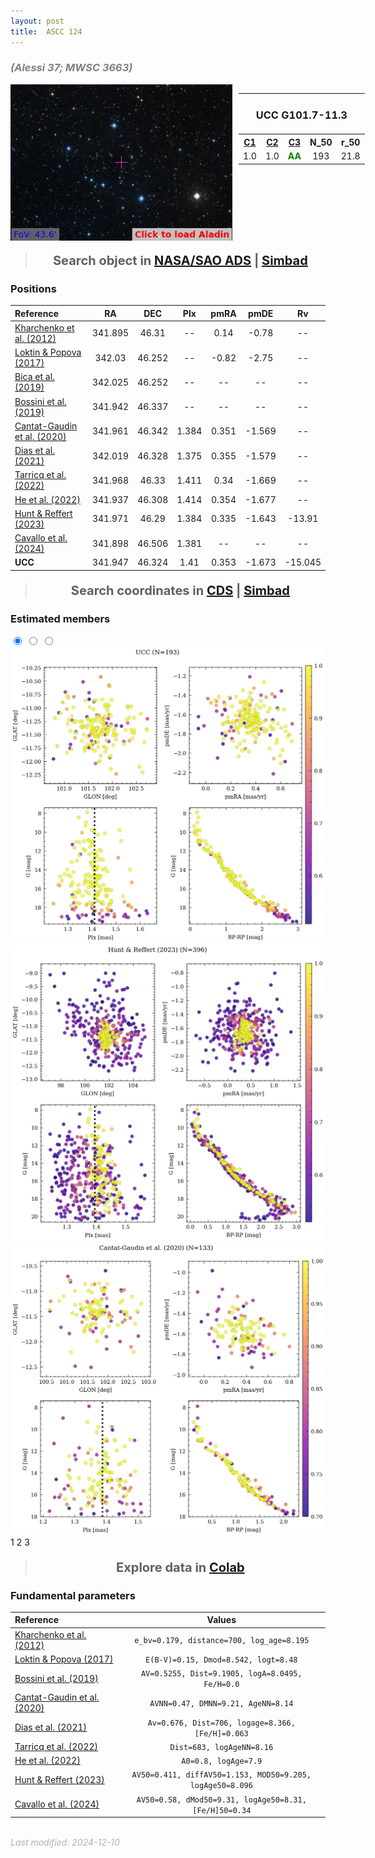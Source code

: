 ```yaml
---
layout: post
title:  ASCC 124
---
```

<h3><span style="color: #808080;"><i>(Alessi 37; MWSC 3663)</i></span></h3><div style="display: flex; justify-content: space-between; width:720px;height:250px">
<div style="text-align: center;">
<!-- WEBP image -->
<img id="myImage" src="https://raw.githubusercontent.com/ucc23/Q2N/main/plots/ascc124_aladin.webp" alt="Clickable Image" style="width:355px;height:250px; cursor: pointer;">

<!-- Div to contain Aladin Lite viewer -->
<div id="aladin-lite-div" style="width:355px;height:250px;display:none;"></div>

<!-- Aladin Lite script (will be loaded after the image is clicked) -->
<script type="text/javascript">
// Function to load Aladin Lite after image click and hide the image
function loadAladinLiteAndHideImage() {
    // Dynamically load the Aladin Lite script
    let aladinScript = document.createElement('script');
    aladinScript.src = "https://aladin.cds.unistra.fr/AladinLite/api/v3/latest/aladin.js";
    aladinScript.charset = "utf-8";
    aladinScript.onload = function () {
        A.init.then(() => {
            let aladin = A.aladin('#aladin-lite-div', {survey:"P/DSS2/color", fov:0.727, target: "341.947 46.324"});
            // Remove the image
            document.getElementById('myImage').remove();
            // Hide the image
            //document.getElementById('myImage').style.visibility = "hidden";
            // Show the Aladin Lite viewer
            document.getElementById('aladin-lite-div').style.display = 'block';
        });
     };
    document.head.appendChild(aladinScript);
}
// Event listener for image click
document.getElementById('myImage').addEventListener('click', loadAladinLiteAndHideImage);
</script>
</div>
<!-- Left block -->

<table style="text-align: center; width:355px;height:250px;">
  <!-- Row 1 (title) -->
  <tr>
    <td colspan="5"><h3>UCC G101.7-11.3</h3></td>
  </tr>
  <!-- Row 2 -->
  <tr>
    <th><a href="https://ucc.ar/faq#what-are-the-c1-c2-and-c3-parameters" title="Photometric class">C1</a></th>
    <th><a href="https://ucc.ar/faq#what-are-the-c1-c2-and-c3-parameters" title="Density class">C2</a></th>
    <th><a href="https://ucc.ar/faq#what-are-the-c1-c2-and-c3-parameters" title="Combined class">C3</a></th>
    <th><div title="Stars with membership probability >50%">N_50</div></th>
    <th><div title="Radius that contains half the members [arcmin]">r_50</div></th>
  </tr>
  <!-- Row 3 -->
  <tr>
    <td>1.0</td>
    <td>1.0</td>
    <td><span style="color: green; font-weight: bold;">A</span><span style="color: green; font-weight: bold;">A</span></td>
    <td>193</td>
    <td>21.8</td>
  </tr>
</table>
</div>

> <p style="text-align:center; font-weight: bold; font-size:20px">Search object in <a data-umami-event="nasa_search" href="https://ui.adsabs.harvard.edu/search/q=%20collection%3Aastronomy%20body%3A%22ASCC%20124%22&sort=date%20desc%2C%20bibcode%20desc&p_=0" target="_blank">NASA/SAO ADS</a> | <a data-umami-event="simbad_search" href="https://simbad.cds.unistra.fr/simbad/sim-id-refs?Ident=ascc124" target="_blank">Simbad</a></p>


### Positions

| Reference    | RA    | DEC   | Plx  | pmRA  | pmDE   |  Rv  |
| :---         | :---: | :---: | :---: | :---: | :---: | :---: |
|[Kharchenko et al. (2012)](https://ui.adsabs.harvard.edu/abs/2012A%26A...543A.156K) | 341.895 | 46.31 | -- | 0.14 | -0.78 | -- |
|[Loktin & Popova (2017)](https://ui.adsabs.harvard.edu/abs/2017AstBu..72..257L) | 342.03 | 46.252 | -- | -0.82 | -2.75 | -- |
|[Bica et al. (2019)](https://ui.adsabs.harvard.edu/abs/2019AJ....157...12B) | 342.025 | 46.252 | -- | -- | -- | -- |
|[Bossini et al. (2019)](https://ui.adsabs.harvard.edu/abs/2019A%26A...623A.108B) | 341.942 | 46.337 | -- | -- | -- | -- |
|[Cantat-Gaudin et al. (2020)](https://ui.adsabs.harvard.edu/abs/2020A%26A...640A...1C) | 341.961 | 46.342 | 1.384 | 0.351 | -1.569 | -- |
|[Dias et al. (2021)](https://ui.adsabs.harvard.edu/abs/2021MNRAS.504..356D) | 342.019 | 46.328 | 1.375 | 0.355 | -1.579 | -- |
|[Tarricq et al. (2022)](https://ui.adsabs.harvard.edu/abs/2022A%26A...659A..59T) | 341.968 | 46.33 | 1.411 | 0.34 | -1.669 | -- |
|[He et al. (2022)](https://ui.adsabs.harvard.edu/abs/2022ApJS..262....7H) | 341.937 | 46.308 | 1.414 | 0.354 | -1.677 | -- |
|[Hunt & Reffert (2023)](https://ui.adsabs.harvard.edu/abs/2023A%26A...673A.114H) | 341.971 | 46.29 | 1.384 | 0.335 | -1.643 | -13.91 |
|[Cavallo et al. (2024)](https://ui.adsabs.harvard.edu/abs/2024AJ....167...12C) | 341.898 | 46.506 | 1.381 | -- | -- | -- |
| **UCC** |341.947 | 46.324 | 1.41 | 0.353 | -1.673 | -15.045 |

> <p style="text-align:center; font-weight: bold; font-size:20px">Search coordinates in <a data-umami-event="cds_coord_search" href="https://cdsportal.u-strasbg.fr/?target=341.947,+46.324" target="_blank">CDS</a> | <a data-umami-event="simbad_coord_search" href="https://simbad.cds.unistra.fr/mobile/object_list.html?coord=341.947%2046.324&output=json&radius=5&userEntry=ascc124" target="_blank">Simbad</a></p>

### Estimated members

<div class="carousel">
<input type="radio" name="radio-btn" id="slide1" checked>
<input type="radio" name="radio-btn" id="slide2">
<input type="radio" name="radio-btn" id="slide3">
<div class="slides">
<div class="slide">
<a href="https://raw.githubusercontent.com/ucc23/Q2N/main/plots/ascc124.webp" target="_blank">
<img src="https://raw.githubusercontent.com/ucc23/Q2N/main/plots/ascc124.webp" alt="ASCC 124 UCC">
</a>
</div>
<div class="slide">
<a href="https://raw.githubusercontent.com/ucc23/Q2N/main/plots/ascc124_HUNT23.webp" target="_blank">
<img src="https://raw.githubusercontent.com/ucc23/Q2N/main/plots/ascc124_HUNT23.webp" alt="ASCC 124 HUNT23">
</a>
</div>
<div class="slide">
<a href="https://raw.githubusercontent.com/ucc23/Q2N/main/plots/ascc124_CANTAT20.webp" target="_blank">
<img src="https://raw.githubusercontent.com/ucc23/Q2N/main/plots/ascc124_CANTAT20.webp" alt="ASCC 124 CANTAT20">
</a>
</div>
</div>
<div class="indicators">
<label for="slide1">1</label>
<label for="slide2">2</label>
<label for="slide3">3</label>
</div>
</div>


> <p style="text-align:center; font-weight: bold; font-size:20px">Explore data in <a data-umami-event="colab" href="https://colab.research.google.com/github/ucc23/ucc/blob/main/assets/notebook.ipynb" target="_blank">Colab</a></p>


### Fundamental parameters

| Reference |  Values |
| :---         |     :---:      |
| [Kharchenko et al. (2012)](https://ui.adsabs.harvard.edu/abs/2012A%26A...543A.156K) | `e_bv=0.179, distance=700, log_age=8.195` |
| [Loktin & Popova (2017)](https://ui.adsabs.harvard.edu/abs/2017AstBu..72..257L) | `E(B-V)=0.15, Dmod=8.542, logt=8.48` |
| [Bossini et al. (2019)](https://ui.adsabs.harvard.edu/abs/2019A%26A...623A.108B) | `AV=0.5255, Dist=9.1905, logA=8.0495, Fe/H=0.0` |
| [Cantat-Gaudin et al. (2020)](https://ui.adsabs.harvard.edu/abs/2020A%26A...640A...1C) | `AVNN=0.47, DMNN=9.21, AgeNN=8.14` |
| [Dias et al. (2021)](https://ui.adsabs.harvard.edu/abs/2021MNRAS.504..356D) | `Av=0.676, Dist=706, logage=8.366, [Fe/H]=0.063` |
| [Tarricq et al. (2022)](https://ui.adsabs.harvard.edu/abs/2022A%26A...659A..59T) | `Dist=683, logAgeNN=8.16` |
| [He et al. (2022)](https://ui.adsabs.harvard.edu/abs/2022ApJS..262....7H) | `A0=0.8, logAge=7.9` |
| [Hunt & Reffert (2023)](https://ui.adsabs.harvard.edu/abs/2023A%26A...673A.114H) | `AV50=0.411, diffAV50=1.153, MOD50=9.205, logAge50=8.096` |
| [Cavallo et al. (2024)](https://ui.adsabs.harvard.edu/abs/2024AJ....167...12C) | `AV50=0.58, dMod50=9.31, logAge50=8.31, [Fe/H]50=0.34` |

<br>
<font color="b3b1b1"><i>Last modified: 2024-12-10</i></font>
